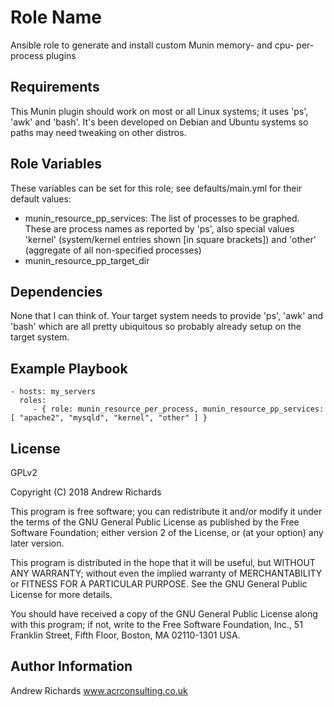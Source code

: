 Role Name
=========

Ansible role to generate and install custom Munin memory- and cpu- per-process plugins

Requirements
------------

This Munin plugin should work on most or all Linux systems; it uses 'ps', 'awk' and 'bash'.
It's been developed on Debian and Ubuntu systems so paths may need tweaking on other distros.

Role Variables
--------------

These variables can be set for this role; see defaults/main.yml for their default values:

 - munin_resource_pp_services: The list of processes to be graphed. These are process names as reported by 'ps', also special values 'kernel' (system/kernel entries shown [in square brackets]) and 'other' (aggregate of all non-specified processes)
 - munin_resource_pp_target_dir

Dependencies
------------

None that I can think of. Your target system needs to provide 'ps', 'awk' and 'bash' which are
all pretty ubiquitous so probably already setup on the target system.

Example Playbook
----------------

    - hosts: my_servers
      roles:
         - { role: munin_resource_per_process, munin_resource_pp_services: [ "apache2", "mysqld", "kernel", "other" ] }

License
-------

GPLv2

Copyright (C) 2018  Andrew Richards

This program is free software; you can redistribute it and/or modify
it under the terms of the GNU General Public License as published by
the Free Software Foundation; either version 2 of the License, or
(at your option) any later version.

This program is distributed in the hope that it will be useful,
but WITHOUT ANY WARRANTY; without even the implied warranty of
MERCHANTABILITY or FITNESS FOR A PARTICULAR PURPOSE.  See the
GNU General Public License for more details.

You should have received a copy of the GNU General Public License along
with this program; if not, write to the Free Software Foundation, Inc.,
51 Franklin Street, Fifth Floor, Boston, MA 02110-1301 USA.

Author Information
------------------

Andrew Richards www.acrconsulting.co.uk
